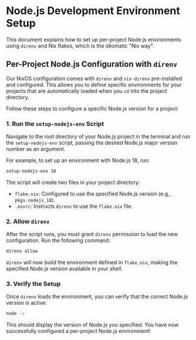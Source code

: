 # Node.js Development Environment Setup

This document explains how to set up per-project Node.js environments using `direnv` and Nix flakes, which is the idiomatic "Nix way".

## Per-Project Node.js Configuration with `direnv`

Our NixOS configuration comes with `direnv` and `nix-direnv` pre-installed and configured. This allows you to define specific environments for your projects that are automatically loaded when you `cd` into the project directory.

Follow these steps to configure a specific Node.js version for a project:

### 1. Run the `setup-nodejs-env` Script

Navigate to the root directory of your Node.js project in the terminal and run the `setup-nodejs-env` script, passing the desired Node.js major version number as an argument.

For example, to set up an environment with Node.js 18, run:

```sh
setup-nodejs-env 18
```

The script will create two files in your project directory:
- `flake.nix`: Configured to use the specified Node.js version (e.g., `pkgs.nodejs_18`).
- `.envrc`: Instructs `direnv` to use the `flake.nix` file.

### 2. Allow `direnv`

After the script runs, you must grant `direnv` permission to load the new configuration. Run the following command:

```sh
direnv allow
```

`direnv` will now build the environment defined in `flake.nix`, making the specified Node.js version available in your shell.

### 3. Verify the Setup

Once `direnv` loads the environment, you can verify that the correct Node.js version is active:

```sh
node -v
```

This should display the version of Node.js you specified. You have now successfully configured a per-project Node.js environment!
